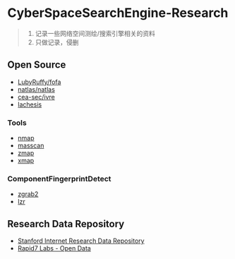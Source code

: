 # CyberSpaceSearchEngine-Research

> 1. 记录一些网络空间测绘/搜索引擎相关的资料
> 2. 只做记录，侵删



## Open Source
* [LubyRuffy/fofa](https://github.com/LubyRuffy/fofa)
* [natlas/natlas](https://github.com/natlas/natlas)
* [cea-sec/ivre](https://github.com/cea-sec/ivre)
* [lachesis](https://github.com/ps1dr3x/lachesis)

### Tools
* [nmap](https://github.com/nmap/nmap)
* [masscan](https://github.com/robertdavidgraham/masscan)
* [zmap](https://github.com/zmap/zmap)
* [xmap](https://github.com/idealeer/xmap)

### ComponentFingerprintDetect
* [zgrab2](https://github.com/zmap/zgrab2)
* [lzr](https://github.com/stanford-esrg/lzr)

## Research Data Repository
* [Stanford Internet Research Data Repository](https://scans.io/)
* [Rapid7 Labs - Open Data](https://opendata.rapid7.com/)